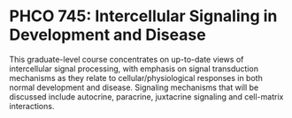 # PHCO 745: Intercellular Signaling in Development and Disease

This graduate-level course concentrates on up-to-date views of intercellular signal processing, with emphasis on signal transduction mechanisms as they relate to cellular/physiological responses in both normal development and disease. Signaling mechanisms that will be discussed include autocrine, paracrine, juxtacrine signaling and cell-matrix interactions.
